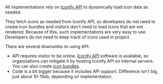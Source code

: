 All implementations rely on [Iconify API](/sources/api/index.md) to dynamically load icon data as needed.

They fetch icons as needed from Iconify API, so developers do not need to create icon bundles and visitors don't need to load icons that are not rendered. Because of this, such implementations are very easy to use. Developers do not need to keep track of icons used in project.

There are several downsides to using API:

- API requires visitor to be online. [Iconify API](/sources/api/index.md) software is available, so organizations can mitigate it by hosting Iconify API on internal servers. You can also create [icon bundles](/sources/bundles/index.md).
- Code is a bit bigger because it includes API support. Difference isn't big, just about 10-15kb, depending on implementation.
